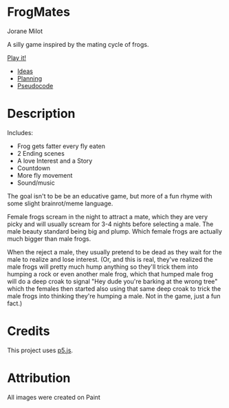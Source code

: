 
# FrogMates
Jorane Milot

A silly game inspired by the mating cycle of frogs.

[Play it!](https://jokujojo.github.io/cart-253/)

- [Ideas](./ideas.md)
- [Planning](./planning.md)
- [Pseudocode](./pseudocode.md)

# Description
Includes:
- Frog gets fatter every fly eaten
- 2 Ending scenes
- A love Interest and a Story
- Countdown
- More fly movement
- Sound/music

The goal isn't to be be an educative game, but more of a fun 
rhyme with some slight brainrot/meme language. 

Female frogs scream in the night to attract a mate, which they are very picky and will usually scream for 3-4 nights before selecting a male. The male beauty standard being big and plump. Which female frogs are actually much bigger than male frogs. 

When the reject a male, they usually pretend to be dead as they wait for the male to realize and lose interest. (Or, and this is real, they've realized the male frogs will pretty much hump anything so they'll trick them into humping a rock or even another male frog, which that humped male frog will do a deep croak to signal "Hey dude you're barking at the wrong tree" which the females then started also using that same deep croak to trick the male frogs into thinking they're humping a male. Not in the game, just a fun fact.)

# Credits
This project uses [p5.js](https://p5js.org).

# Attribution
All images were created on Paint




